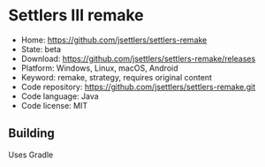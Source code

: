 # Settlers III remake

- Home: https://github.com/jsettlers/settlers-remake
- State: beta
- Download: https://github.com/jsettlers/settlers-remake/releases
- Platform: Windows, Linux, macOS, Android
- Keyword: remake, strategy, requires original content
- Code repository: https://github.com/jsettlers/settlers-remake.git
- Code language: Java
- Code license: MIT

## Building

Uses Gradle

